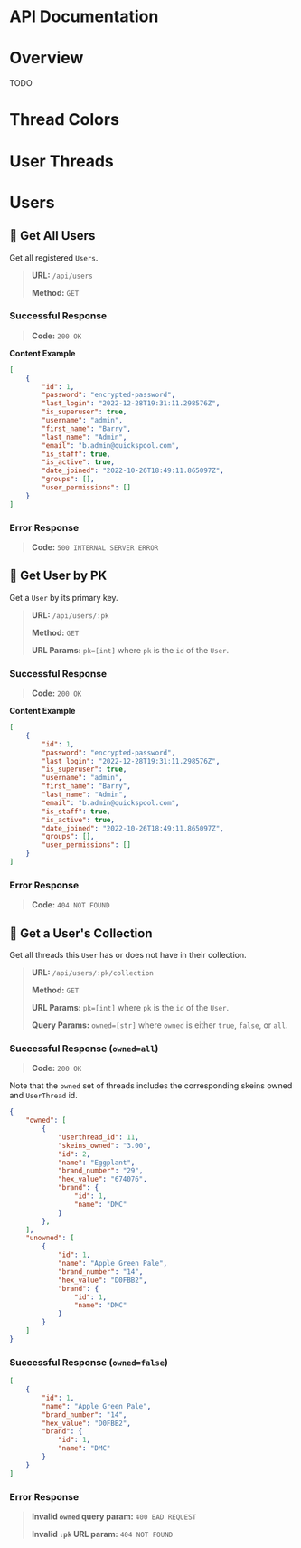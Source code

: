 # API Documentation

# Overview

TODO

# Thread Colors

# User Threads

# Users

## :pushpin: Get All Users

Get all registered `Users`.

> **URL:** `/api/users`
>
> **Method:** `GET`

### Successful Response

>**Code:** `200 OK`

**Content Example**

```json
[
    {
        "id": 1,
        "password": "encrypted-password",
        "last_login": "2022-12-28T19:31:11.298576Z",
        "is_superuser": true,
        "username": "admin",
        "first_name": "Barry",
        "last_name": "Admin",
        "email": "b.admin@quickspool.com",
        "is_staff": true,
        "is_active": true,
        "date_joined": "2022-10-26T18:49:11.865097Z",
        "groups": [],
        "user_permissions": []
    }
]
```

### Error Response

> **Code:** `500 INTERNAL SERVER ERROR`

## :pushpin: Get User by PK

Get a `User` by its primary key.

> **URL:** `/api/users/:pk`
>
> **Method:** `GET`
>
> **URL Params:** `pk=[int]` where `pk` is the `id` of the `User`.

### Successful Response

> **Code:** `200 OK`

**Content Example** 

```json
[
    {
        "id": 1,
        "password": "encrypted-password",
        "last_login": "2022-12-28T19:31:11.298576Z",
        "is_superuser": true,
        "username": "admin",
        "first_name": "Barry",
        "last_name": "Admin",
        "email": "b.admin@quickspool.com",
        "is_staff": true,
        "is_active": true,
        "date_joined": "2022-10-26T18:49:11.865097Z",
        "groups": [],
        "user_permissions": []
    }
]
```

### Error Response

> **Code:** `404 NOT FOUND`

## :pushpin: Get a User's Collection

Get all threads this `User` has or does not have in their collection.

> **URL:** `/api/users/:pk/collection`
> 
> **Method:** `GET`
> 
> **URL Params:** `pk=[int]` where `pk` is the `id` of the `User`.
> 
> **Query Params:** `owned=[str]` where `owned` is either `true`, `false`, or `all`.

### Successful Response (`owned=all`)

> **Code:** `200 OK`

Note that the `owned` set of threads includes the corresponding skeins owned and `UserThread` id.

```json
{
    "owned": [
        {
            "userthread_id": 11,
            "skeins_owned": "3.00",
            "id": 2,
            "name": "Eggplant",
            "brand_number": "29",
            "hex_value": "674076",
            "brand": {
                "id": 1,
                "name": "DMC"
            }
        },
    ],
    "unowned": [
        {
            "id": 1,
            "name": "Apple Green Pale",
            "brand_number": "14",
            "hex_value": "D0FBB2",
            "brand": {
                "id": 1,
                "name": "DMC"
            }
        }
    ]
}
```

### Successful Response (`owned=false`)

```json
[
    {
        "id": 1,
        "name": "Apple Green Pale",
        "brand_number": "14",
        "hex_value": "D0FBB2",
        "brand": {
            "id": 1,
            "name": "DMC"
        }
    }
]
```

### Error Response

> **Invalid `owned` query param:** `400 BAD REQUEST`
> 
> **Invalid `:pk` URL param:** `404 NOT FOUND`
